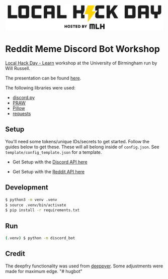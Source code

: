 
![(https://localhackday.mlh.io/learn/locations/1859)](/images/lhd_logo.png)
# Reddit Meme    Discord Bot Workshop
[Local Hack Day - Learn](https://localhackday.mlh.io/learn/locations/1859) workshop at the University of Birmingham run by Will Russell.

The presentation can be found [here](https://docs.google.com/presentation/d/1Dpa35En2z70bxEA0AQd0QHqfcTFVvOtqDp2O27mCJeo/edit?usp=sharing).

The following libraries were used:
- [discord.py](https://discordpy.readthedocs.io/en/latest/)
- [PRAW](https://praw.readthedocs.io/en/latest/)
- [Pillow](https://pillow.readthedocs.io/en/stable/)
- [requests](https://realpython.com/python-requests/)

## Setup

You'll need some tokens/unique IDs/secrets to get started. Follow the guides below to get these. These will all belong inside of `config.json`. See `template/config_template.json` for a template.

- Get Setup with the [Discord API here](discord.md)

- Get Setup with the [Reddit API here](reddit.md)

## Development

```bash
$ python3 -m venv .venv
$ source .venv/bin/activate
$ pip install -r requirements.txt
```

## Run

```bash
(.venv) $ python -m discord_bot
```

## Credit

The deepfry functionality was used from [deeppyer](https://github.com/Ovyerus/deeppyer). Some adjustments were made for maximum edge.
"# hugbot" 
